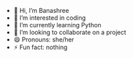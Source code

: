 - 👋 Hi, I’m Banashree
- 👀 I’m interested in coding
- 🌱 I’m currently learning Python
- 💞️ I’m looking to collaborate on a project
- 😄 Pronouns: she/her
- ⚡ Fun fact: nothing

<!---
shree1507/shree1507 is a ✨ special ✨ repository because its `README.md` (this file) appears on your GitHub profile.
You can click the Preview link to take a look at your changes.
--->
